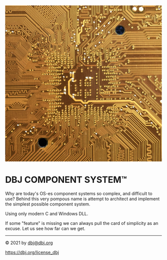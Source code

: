 
![unsplash](unsplash/manuel.jpg)

# DBJ COMPONENT SYSTEM&trade;

Why are today's OS-es component systems so complex, and difficult to use? Behind this very pompous name is attempt to architect and implement the simplest possible component system.

Using only modern C and Windows DLL. 

If some "feature" is missing we can always pull the card of simplicity as an excuse. Let us see how far can we get.

---

&copy; 2021 by dbj@dbj.org

https://dbj.org/license_dbj 